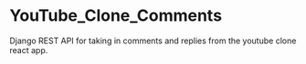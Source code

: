 # YouTube_Clone_Comments
Django REST API for taking in comments and replies from the youtube clone react app.
